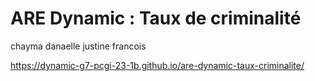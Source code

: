 # ARE Dynamic : Taux de criminalité
chayma danaelle justine francois


https://dynamic-g7-pcgi-23-1b.github.io/are-dynamic-taux-criminalite/

